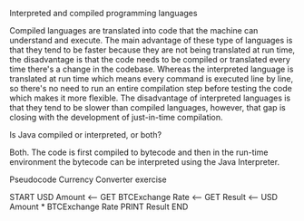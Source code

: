 Interpreted and compiled programming languages

Compiled languages are translated into code that the machine can understand and execute. The main advantage of these type of languages is that they tend to be faster because they are not being translated at run time, the disadvantage is that the code needs to be compiled or translated every time there's a change in the codebase. Whereas the interpreted language is translated at run time which means every command is executed line by line, so there's no need to run an entire compilation step before testing the code which makes it more flexible. The disadvantage of interpreted languages is that they tend to be slower than compiled languages, however, that gap is closing with the development of just-in-time compilation.

Is Java compiled or interpreted, or both?

Both. The code is first compiled to bytecode and then in the run-time environment the bytecode can be interpreted using the Java Interpreter.



Pseudocode Currency Converter exercise

START
USD Amount <-- GET
BTCExchange Rate <-- GET
Result <-- USD Amount * BTCExchange Rate
PRINT Result
END
